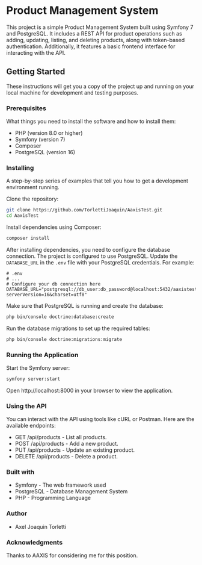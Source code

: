 # Product Management System

This project is a simple Product Management System built using Symfony 7 and PostgreSQL. It includes a REST API for product operations such as adding, updating, listing, and deleting products, along with token-based authentication. Additionally, it features a basic frontend interface for interacting with the API.

## Getting Started

These instructions will get you a copy of the project up and running on your local machine for development and testing purposes.

### Prerequisites

What things you need to install the software and how to install them:

- PHP (version 8.0 or higher)
- Symfony (version 7)
- Composer
- PostgreSQL (version 16)

### Installing

A step-by-step series of examples that tell you how to get a development environment running.

Clone the repository:

```bash
git clone https://github.com/TorlettiJoaquin/AaxisTest.git
cd AaxisTest
```

Install dependencies using Composer:

```bash
composer install
```

After installing dependencies, you need to configure the database connection. The project is configured to use PostgreSQL. Update the `DATABASE_URL` in the `.env` file with your PostgreSQL credentials. For example:

```env
# .env
# ...
# Configure your db connection here
DATABASE_URL="postgresql://db_user:db_password@localhost:5432/aaxistest?serverVersion=16&charset=utf8"
```

Make sure that PostgreSQL is running and create the database:
```bash
php bin/console doctrine:database:create
```


Run the database migrations to set up the required tables:

```bash
php bin/console doctrine:migrations:migrate
```

### Running the Application

Start the Symfony server:

```bash
symfony server:start
```

Open http://localhost:8000 in your browser to view the application.

### Using the API

You can interact with the API using tools like cURL or Postman. Here are the available endpoints:

- GET /api/products - List all products.
- POST /api/products - Add a new product.
- PUT /api/products - Update an existing product.
- DELETE /api/products - Delete a product.

### Built with

- Symfony - The web framework used
- PostgreSQL - Database Management System
- PHP - Programming Language

### Author

- Axel Joaquin Torletti

### Acknowledgments

Thanks to AAXIS for considering me for this position.